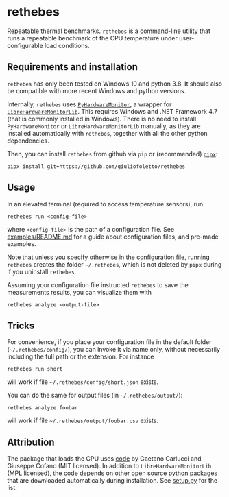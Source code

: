 # rethebes

Repeatable thermal benchmarks.
`rethebes` is a command-line utility that runs a repeatable benchmark of the CPU temperature under user-configurable load conditions.

## Requirements and installation

`rethebes` has only been tested on Windows 10 and python 3.8.
It should also be compatible with more recent Windows and python versions.

Internally, `rethebes` uses [`PyHardwareMonitor`](https://github.com/snip3rnick/PyHardwareMonitor), a wrapper for [`LibreHardwareMonitorLib`](https://github.com/LibreHardwareMonitor/LibreHardwareMonitor).
This requires Windows and .NET Framework 4.7 (that is commonly installed in Windows).
There is no need to install `PyHardwareMonitor` or `LibreHardwareMonitorLib` manually, as they are installed automatically with `rethebes`, together with all the other python dependencies.

Then, you can install `rethebes` from github via `pip` or (recommended) [`pipx`](https://github.com/pypa/pipx):

```
pipx install git+https://github.com/giuliofoletto/rethebes
```

## Usage

In an elevated terminal (required to access temperature sensors), run:

```
rethebes run <config-file>
```

where `<config-file>` is the path of a configuration file.
See [examples/README.md](examples/README.md) for a guide about configuration files, and pre-made examples.

Note that unless you specify otherwise in the configuration file, running `rethebes` creates the folder `~/.rethebes`, which is not deleted by `pipx` during if you uninstall `rethebes`.

Assuming your configuration file instructed `rethebes` to save the measurements results, you can visualize them with

```
rethebes analyze <output-file>
```

## Tricks

For convenience, if you place your configuration file in the default folder (`~/.rethebes/config/`), you can invoke it via name only, without necessarily including the full path or the extension.
For instance

```
rethebes run short
```

will work if file `~/.rethebes/config/short.json` exists.

You can do the same for output files (in `~/.rethebes/output/`):

```
rethebes analyze foobar
```

will work if file `~/.rethebes/output/foobar.csv` exists.

## Attribution

The package that loads the CPU uses [code](https://github.com/GaetanoCarlucci/CPULoadGenerator/) by Gaetano Carlucci and Giuseppe Cofano (MIT licensed).
In addition to `LibreHardwareMonitorLib` (MPL licensed), the code depends on other open source python packages that are downloaded automatically during installation.
See [setup.py](setup.py) for the list.
